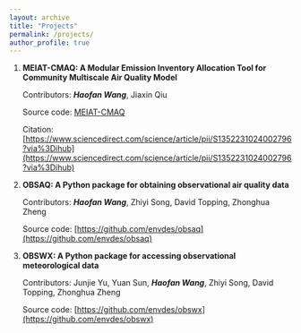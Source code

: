 ```yaml
---
layout: archive
title: "Projects"
permalink: /projects/
author_profile: true
---
```


1. **MEIAT-CMAQ: A Modular Emission Inventory Allocation Tool for Community Multiscale Air Quality Model**

    Contributors: ***Haofan Wang***, Jiaxin Qiu

    Source code: [MEIAT-CMAQ](https://github.com/Airwhf/MEIAT-CMAQ)

    Citation: [https://www.sciencedirect.com/science/article/pii/S1352231024002796?via%3Dihub](https://www.sciencedirect.com/science/article/pii/S1352231024002796?via%3Dihub)

2. **OBSAQ: A Python package for obtaining observational air quality data**

    Contributors: ***Haofan Wang***, Zhiyi Song, David Topping, Zhonghua Zheng

    Source code: [https://github.com/envdes/obsaq](https://github.com/envdes/obsaq)

3. **OBSWX: A Python package for accessing observational meteorological data**

    Contributors: Junjie Yu, Yuan Sun, ***Haofan Wang***, Zhiyi Song, David Topping, Zhonghua Zheng

    Source code: [https://github.com/envdes/obswx](https://github.com/envdes/obswx)

